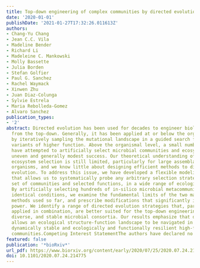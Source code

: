 ```yaml
---
title: Top-down engineering of complex communities by directed evolution
date: '2020-01-01'
publishDate: '2021-01-27T17:32:26.011613Z'
authors:
- Chang-Yu Chang
- Jean C.C. Vila
- Madeline Bender
- Richard Li
- Madeleine C. Mankowski
- Molly Bassette
- Julia Borden
- Stefan Golfier
- Paul G. Sanchez
- Rachel Waymack
- Xinwen Zhu
- Juan Diaz-Colunga
- Sylvie Estrela
- Maria Rebolleda-Gomez
- Alvaro Sanchez
publication_types:
- '2'
abstract: Directed evolution has been used for decades to engineer biological systems
  from the top-down. Generally, it has been applied at or below the organismal level,
  by iteratively sampling the mutational landscape in a guided search for genetic
  variants of higher function. Above the organismal level, a small number of studies
  have attempted to artificially select microbial communities and ecosystems, with
  uneven and generally modest success. Our theoretical understanding of artificial
  ecosystem selection is still limited, particularly for large assemblages of asexual
  organisms, and we know little about designing efficient methods to direct their
  evolution. To address this issue, we have developed a flexible modeling framework
  that allows us to systematically probe any arbitrary selection strategy on any arbitrary
  set of communities and selected functions, in a wide range of ecological conditions.
  By artificially selecting hundreds of in-silico microbial metacommunities under
  identical conditions, we examine the fundamental limits of the two main breeding
  methods used so far, and prescribe modifications that significantly increase their
  power. We identify a range of directed evolution strategies that, particularly when
  applied in combination, are better suited for the top-down engineering of large,
  diverse, and stable microbial consortia. Our results emphasize that directed evolution
  allows an ecological structure-function landscape to be navigated in search for
  dynamically stable and ecologically and functionally resilient high-functioning
  communities.Competing Interest StatementThe authors have declared no competing interest.
featured: false
publication: '*bioRxiv*'
url_pdf: https://www.biorxiv.org/content/early/2020/07/25/2020.07.24.214775.1
doi: 10.1101/2020.07.24.214775
---
```



